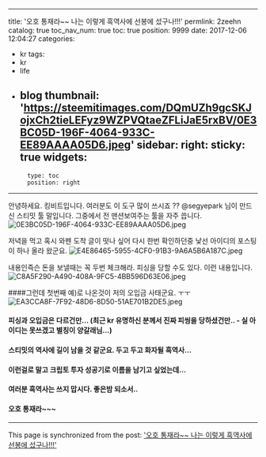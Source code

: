 
---
title: '오호 통재라~~ 나는 이렇게 흑역사에 선봉에 섰구나!!!'
permlink: 2zeehn
catalog: true
toc_nav_num: true
toc: true
position: 9999
date: 2017-12-06 12:04:27
categories:
- kr
tags:
- kr
- life
- blog
thumbnail: 'https://steemitimages.com/DQmUZh9gcSKJojxCh2tieLEFyz9WZPVQtaeZFLiJaE5rxBV/0E3BC05D-196F-4064-933C-EE89AAAA05D6.jpeg'
sidebar:
    right:
        sticky: true
widgets:
    -
        type: toc
        position: right
---


안녕하세요. 킹비트입니다. 
여러분도 이 도구 많이 쓰시죠 ??
@segyepark 님이 만드신 스티밋 툴 말입니다. 
그중에서 전 맨션보여주는 툴을 자주 씁니다. 
![0E3BC05D-196F-4064-933C-EE89AAAA05D6.jpeg](https://steemitimages.com/DQmUZh9gcSKJojxCh2tieLEFyz9WZPVQtaeZFLiJaE5rxBV/0E3BC05D-196F-4064-933C-EE89AAAA05D6.jpeg)

저녁을 먹고 혹시 와펜 도착 글이 떳나 싶어 다시 한번 확인하던중 낯선 아이디의 포스팅이 하나 올라 왔군요. 
![E4E86465-5955-4CF0-91B3-9A6A5B6A187C.jpeg](https://steemitimages.com/DQmV2p7Au3hYuTFP3bVQ5E3hZHpazUdb5NzKYsEx1Ey9UuV/E4E86465-5955-4CF0-91B3-9A6A5B6A187C.jpeg)

 내용인즉슨 돈을 보낼때는 꼭 두번 체크해라. 피싱을 당할 수도 있다.  이런 내용입니다. 
![C8A5F290-A490-408A-9FC5-4BB596D63E06.jpeg](https://steemitimages.com/DQmbvbdqQAPiLaYmKTVAa7xw1n35TfHcd955Xr3Y7hNQXGH/C8A5F290-A490-408A-9FC5-4BB596D63E06.jpeg)

####그런데 첫번째 예)로 나온것이 저의 오입금 사태군요. ㅜㅜ 
![EA3CCA8F-7F92-48D6-8D50-51AE701B2DE5.jpeg](https://steemitimages.com/DQmczJQMSXfBZ5bEt51t9roiRgdsAZNjdTCrqttrBSCtYNM/EA3CCA8F-7F92-48D6-8D50-51AE701B2DE5.jpeg)
#### 피싱과 오입금은 다르건만... (최근 kr 유명하신 분께서 진짜 피씽을 당하셨건만.. - 실 아이디는 못쓰겠고 별칭이 양갈래님...)

#### 스티밋의 역사에 길이 남을 것 같군요.  두고 두고 화자될 흑역사...
#### 이런걸로 말고 크립토 투자 성공기로 이름을 남기고 싶었는데...

#### 여러분 흑역사는 쓰지 맙시다.  좋은밤 되소서..
#### 오호 통재라~~~

- - -

This page is synchronized from the post: ['오호 통재라~~ 나는 이렇게 흑역사에 선봉에 섰구나!!!'](https://steemit.com/@kingbit/2zeehn)
